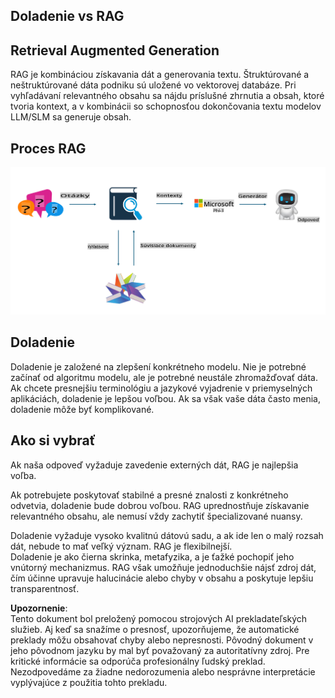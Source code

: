 ## Doladenie vs RAG

## Retrieval Augmented Generation

RAG je kombináciou získavania dát a generovania textu. Štruktúrované a neštruktúrované dáta podniku sú uložené vo vektorovej databáze. Pri vyhľadávaní relevantného obsahu sa nájdu príslušné zhrnutia a obsah, ktoré tvoria kontext, a v kombinácii so schopnosťou dokončovania textu modelov LLM/SLM sa generuje obsah.

## Proces RAG
![FinetuningvsRAG](../../../../translated_images/rag.36e7cb856f120334d577fde60c6a5d7c5eecae255dac387669303d30b4b3efa4.sk.png)

## Doladenie
Doladenie je založené na zlepšení konkrétneho modelu. Nie je potrebné začínať od algoritmu modelu, ale je potrebné neustále zhromažďovať dáta. Ak chcete presnejšiu terminológiu a jazykové vyjadrenie v priemyselných aplikáciách, doladenie je lepšou voľbou. Ak sa však vaše dáta často menia, doladenie môže byť komplikované.

## Ako si vybrať
Ak naša odpoveď vyžaduje zavedenie externých dát, RAG je najlepšia voľba.

Ak potrebujete poskytovať stabilné a presné znalosti z konkrétneho odvetvia, doladenie bude dobrou voľbou. RAG uprednostňuje získavanie relevantného obsahu, ale nemusí vždy zachytiť špecializované nuansy.

Doladenie vyžaduje vysoko kvalitnú dátovú sadu, a ak ide len o malý rozsah dát, nebude to mať veľký význam. RAG je flexibilnejší.  
Doladenie je ako čierna skrinka, metafyzika, a je ťažké pochopiť jeho vnútorný mechanizmus. RAG však umožňuje jednoduchšie nájsť zdroj dát, čím účinne upravuje halucinácie alebo chyby v obsahu a poskytuje lepšiu transparentnosť.

**Upozornenie**:  
Tento dokument bol preložený pomocou strojových AI prekladateľských služieb. Aj keď sa snažíme o presnosť, upozorňujeme, že automatické preklady môžu obsahovať chyby alebo nepresnosti. Pôvodný dokument v jeho pôvodnom jazyku by mal byť považovaný za autoritatívny zdroj. Pre kritické informácie sa odporúča profesionálny ľudský preklad. Nezodpovedáme za žiadne nedorozumenia alebo nesprávne interpretácie vyplývajúce z použitia tohto prekladu.